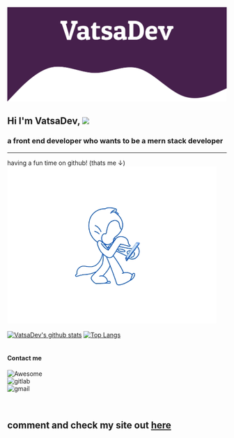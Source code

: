 <img src="header.svg">

## Hi I'm VatsaDev, <img src="https://raw.githubusercontent.com/MartinHeinz/MartinHeinz/master/wave.gif" width="30px"> <br>
### a front end developer who wants to be a mern stack developer

---
having a fun time on github! (thats me ↓)<br>
<img src="walk.gif">

 [![VatsaDev's github stats](https://github-readme-stats.vercel.app/api?username=VatsaDev&show_icons=true&theme=radical)](https://github.com/anuraghazra/github-readme-stats)
 [![Top Langs](https://github-readme-stats.vercel.app/api/top-langs/?username=VatsaDev&theme=radical&langs_count=10&layout=compact)](https://github.com/anuraghazra/github-readme-stats)
 <br>
 <br>
 #### Contact me

 ![Awesome](https://cdn.rawgit.com/sindresorhus/awesome/d7305f38d29fed78fa85652e3a63e154dd8e8829/media/badge.svg) <br>
 ![gitlab](https://img.shields.io/badge/Gitlab-VatsaDev-orange) <br>
 ![gmail](https://img.shields.io/badge/Gmail-VatsaDev-red) <br>
 <br><br>
 ## comment and check my site out [here](https://vatsadev.github.io/)
